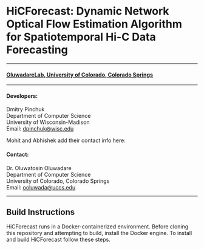 
# HiCForecast: Dynamic Network Optical Flow Estimation Algorithm for Spatiotemporal Hi-C Data Forecasting
***
#### [OluwadareLab, University of Colorado, Colorado Springs](https://uccs-bioinformatics.com/)
***
#### Developers:

Dmitry Pinchuk <br>
Department of Computer Science <br>
University of Wisconsin-Madison <br>
Email: dpinchuk@wisc.edu <br>

Mohit and Abhishek add their contact info here: <br>

#### Contact:

Dr. Oluwatosin Oluwadare <br>
Department of Computer Science <br>
University of Colorado, Colorado Springs <br>
Email: ooluwada@uccs.edu <br>
***

## Build Instructions
HiCForecast runs in a Docker-containerized environment. Before cloning this repository and attempting to build, install the Docker engine. To install and build HiCForecast follow these steps.

